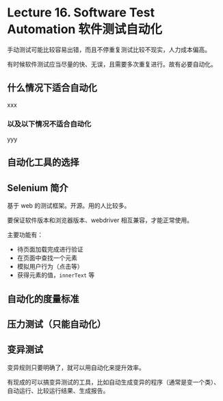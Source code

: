 # Lecture 16. Software Test Automation 软件测试自动化

手动测试可能比较容易出错，而且不停重复测试比较不现实，人力成本偏高。

有时候软件测试应当尽量的快、无误，且需要多次重复进行。故有必要自动化。

## 什么情况下适合自动化

xxx

### 以及以下情况不适合自动化

yyy

## 自动化工具的选择

## Selenium 简介

基于 web 的测试框架。开源。用的人比较多。

要保证软件版本和浏览器版本、webdriver 相互兼容，才能正常使用。

主要功能有：

*   待页面加载完成进行验证
*   在页面中查找一个元素
*   模拟用户行为（点击等）
*   获得元素的值，`innerText` 等

## 自动化的度量标准

## 压力测试（只能自动化）

## 变异测试

变异规则只要明确了，就可以用自动化来提升效率。

有现成的可以搞变异测试的工具，比如自动生成变异的程序（通常是变一个类）、自动运行、比较运行结果、生成报告。

